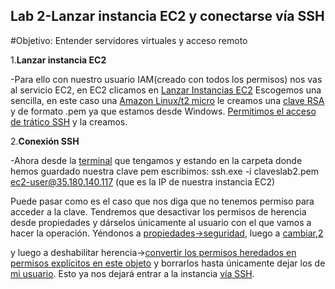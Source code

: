 ## Lab 2-Lanzar instancia EC2 y conectarse vía SSH
#Objetivo: Entender servidores virtuales y acceso remoto

1.**Lanzar instancia EC2**

-Para ello con nuestro usuario IAM(creado con todos los permisos) nos vas al servicio EC2, en EC2 clicamos en [Lanzar Instancias EC2](/AWS-labs/lab-2-ecd-ssh/Capturas/1.png)
Escogemos una sencilla, en este caso una [Amazon Linux/t2 micro](/AWS-labs/lab-2-ecd-ssh/Capturas/2.png) le creamos una [clave RSA](/AWS-labs/lab-2-ecd-ssh/Capturas/3.png) y de formato .pem ya que estamos desde Windows.
[Permitimos el acceso de trático SSH](/AWS-labs/lab-2-ecd-ssh/Capturas/4.png) y la creamos.

2.**Conexión SSH**

-Ahora desde la [terminal](/AWS-labs/lab-2-ecd-ssh/Capturas/6.png) que tengamos y estando en la carpeta donde hemos guardado nuestra clave pem escribimos: ssh.exe -i claveslab2.pem ec2-user@35.180.140.117 (que es la IP de nuestra instancia EC2)

Puede pasar como es el caso que nos diga que no tenemos permiso para acceder a la clave. Tendremos que desactivar los permisos de herencia desde propiedades y dárselos únicamente al usuario con el que vamos a hacer la operación. Yéndonos a [propiedades->seguridad](/AWS-labs/lab-2-ecd-ssh/Capturas/7.png), luego a [cambiar](/AWS-labs/lab-2-ecd-ssh/Capturas/8.png),[2](/AWS-labs/lab-2-ecd-ssh/Capturas/9.png)

y luego a deshabilitar herencia->[convertir los permisos heredados en permisos explícitos en este objeto](/AWS-labs/lab-2-ecd-ssh/Capturas/10.png) y borrarlos hasta únicamente dejar los de [mi usuario](/AWS-labs/lab-2-ecd-ssh/Capturas/11.png). Esto ya nos dejará entrar a la instancia [vía SSH](/AWS-labs/lab-2-ecd-ssh/Capturas/13.png).
